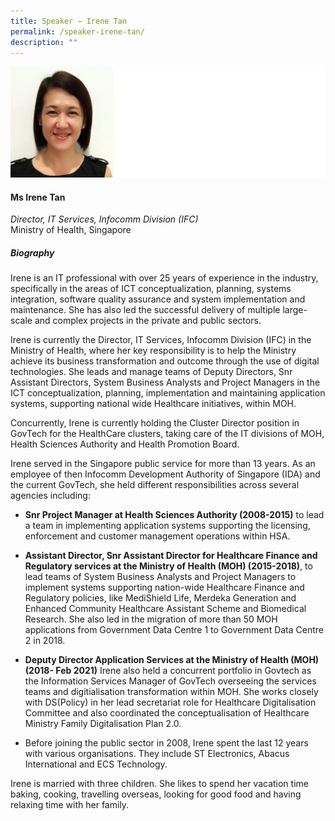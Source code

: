 ```yaml
---
title: Speaker – Irene Tan
permalink: /speaker-irene-tan/
description: ""
---
```

![](/images/Speakers/Irene%20Tan.jpg)

#### **Ms Irene Tan**

*Director, IT Services, Infocomm Division (IFC)*  
Ministry of Health, Singapore

##### **Biography**
Irene is an IT professional with over 25 years of experience in the industry, specifically in the areas of ICT conceptualization, planning, systems integration, software quality assurance and system implementation and maintenance. She has also led the successful delivery of multiple large-scale and complex projects in the private and public sectors.

Irene is currently the Director, IT Services, Infocomm Division (IFC) in the Ministry of Health, where her key responsibility is to help the Ministry achieve its business transformation and outcome through the use of digital technologies. She leads and manage teams of Deputy Directors, Snr Assistant Directors, System Business Analysts and Project Managers in the ICT conceptualization, planning, implementation and maintaining application systems, supporting national wide Healthcare initiatives, within MOH. 

Concurrently, Irene is currently holding the Cluster Director position in GovTech for the HealthCare clusters, taking care of the IT divisions of MOH, Health Sciences Authority and Health Promotion Board.

Irene served in the Singapore public service for more than 13 years. As an employee of then Infocomm Development Authority of Singapore (IDA) and the current GovTech, she held different responsibilities across several agencies including:
* **Snr Project Manager at Health Sciences Authority (2008-2015)** to lead a team in implementing application systems supporting the licensing, enforcement and customer management operations within HSA.  
* **Assistant Director, Snr Assistant Director for Healthcare Finance and Regulatory services at the Ministry of Health (MOH) (2015-2018)**, to lead teams of System Business Analysts and Project Managers to implement systems supporting nation-wide Healthcare Finance and Regulatory policies, like MediShield Life, Merdeka Generation and Enhanced Community Healthcare Assistant Scheme and Biomedical Research. She also led in the migration of more than 50 MOH applications from Government Data Centre 1 to Government Data Centre 2 in 2018. 
* **Deputy Director Application Services at the Ministry of Health (MOH) (2018- Feb 2021)** Irene also held a concurrent portfolio in Govtech as the Information Services Manager of GovTech overseeing the services teams and digitialisation transformation within MOH. She works closely with DS(Policy) in her lead secretariat role for Healthcare Digitalisation Committee and also coordinated the conceptualisation of Healthcare Ministry Family Digitalisation Plan 2.0.

* Before joining the public sector in 2008, Irene spent the last 12 years with various organisations. They include ST Electronics, Abacus International and ECS Technology.

Irene is married with three children. She likes to spend her vacation time baking, cooking, travelling overseas, looking for good food and having relaxing time with her family.